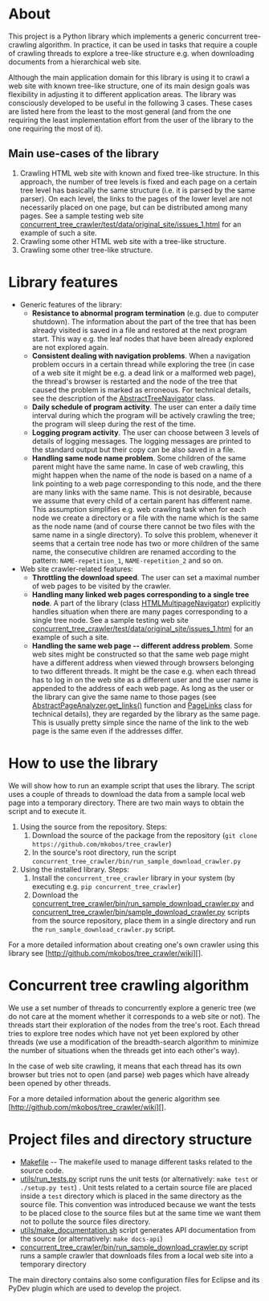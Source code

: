 About
=====
This project is a Python library which implements a generic concurrent tree-crawling algorithm. In practice, it can be used in tasks that require a couple of crawling threads to explore a tree-like structure e.g. when downloading documents from a hierarchical web site.

Although the main application domain for this library is using it to crawl a web site with known tree-like structure, one of its main design goals was flexibility in adjusting it to different application areas. The library was consciously developed to be useful in the following 3 cases. These cases are listed here from the least to the most general (and from the one requiring the least implementation effort from the user of the library to the one requiring the most of it).

Main use-cases of the library
-----------------------------
1. Crawling HTML web site with known and fixed tree-like structure. In this approach, the number of tree levels is fixed and each page on a certain tree level has basically the same structure (i.e. it is parsed by the same parser). On each level, the links to the pages of the lower level are not necessarily placed on one page, but can be distributed among many pages. See a sample testing web site [concurrent\_tree\_crawler/test/data/original\_site/issues\_1.html](concurrent_tree_crawler/test/data/original_site/issues_1.html) for an example of such a site.
2. Crawling some other HTML web site with a tree-like structure.
3. Crawling some other tree-like structure.

[concurrent_tree_crawler/test/data/original_site/issues_1.html]: concurrent_tree_crawler/test/data/original_site/issues_1.html

Library features
================
- Generic features of the library:
	- **Resistance to abnormal program termination** (e.g. due to computer shutdown). The information about the part of the tree that has been already visited is saved in a file and restored at the next program start. This way e.g. the leaf nodes that have been already explored are not explored again.
	- **Consistent dealing with navigation problems**. When a navigation problem occurs in a certain thread while exploring the tree (in case of a web site it might be e.g. a dead link or a malformed web page), the thread's browser is restarted and the node of the tree that caused the problem is marked as erroneous. For technical details, see the description of the [AbstractTreeNavigator][] class.
	- **Daily schedule of program activity**. The user can enter a daily time interval during which the program will be actively crawling the tree; the program will sleep during the rest of the time.
	- **Logging program activity**. The user can choose between 3 levels of details of logging messages. The logging messages are printed to the standard output but their copy can be also saved in a file.
	- **Handling same node name problem**. Some children of the same parent might have the same name. In case of web crawling, this might happen when the name of the node is based on a name of a link pointing to a web page corresponding to this node, and the there are many links with the same name. This is not desirable, because we assume that every child of a certain parent has different name. This assumption simplifies e.g. web crawling task when for each node we create a directory or a file with the name which is the same as the node name (and of course there cannot be two files with the same name in a single directory). To solve this problem, whenever it seems that a certain tree node has two or more children of the same name, the consecutive children are renamed according to the pattern: `NAME-repetition_1`, `NAME-repetition_2` and so on.
- Web site crawler-related features:
	- **Throttling the download speed**. The user can set a maximal number of web pages to be visited by the crawler.
	- **Handling many linked web pages corresponding to a single tree node**. A part of the library (class [HTMLMultipageNavigator][]) explicitly handles situation when there are many pages corresponding to a single tree node. See a sample testing web site [concurrent\_tree\_crawler/test/data/original\_site/issues\_1.html](concurrent_tree_crawler/test/data/original_site/issues_1.html) for an example of such a site.
	- **Handling the same web page -- different address problem**. Some web sites might be constructed so that the same web page might have a different address when viewed through browsers belonging to two different threads. It might be the case e.g. when each thread has to log in on the web site as a different user and the user name is appended to the address of each web page. As long as the user or the library can give the same name to those pages (see [AbstractPageAnalyzer.get_links()][] function and [PageLinks][] class for technical details), they are regarded by the library as the same page. This is usually pretty simple since the name of the link to the web page is the same even if the addresses differ.

[AbstractTreeNavigator]: concurrent_tree_crawler/abstract_tree_navigator.py
[HTMLMultipageNavigator]: concurrent_tree_crawler/html_multipage_navigator/tree_navigator.py
[AbstractPageAnalyzer.get_links()]: concurrent_tree_crawler/html_multipage_navigator/abstract_page_analyzer.py
[PageLinks]: concurrent_tree_crawler/html_multipage_navigator/abstract_page_analyzer.py

How to use the library
======================
We will show how to run an example script that uses the library. The script uses a couple of threads to download the data from a sample local web page into a temporary directory. There are two main ways to obtain the script and to execute it.

1. Using the source from the repository. Steps:
	1. Download the source of the package from the repository (`git clone https://github.com/mkobos/tree_crawler`)
	2. In the source's root directory, run the script `concurrent_tree_crawler/bin/run_sample_download_crawler.py`
2. Using the installed library. Steps:
	1. Install the `concurrent_tree_crawler` library in your system (by executing e.g. `pip concurrent_tree_crawler`)
	2. Download the [concurrent\_tree\_crawler/bin/run\_sample\_download\_crawler.py](concurrent_tree_crawler/bin/run_sample_download_crawler.py) and [concurrent\_tree\_crawler/bin/sample\_download\_crawler.py](concurrent_tree_crawler/bin/sample_download_crawler.py) scripts from the source repository, place them in a single directory and run the `run_sample_download_crawler.py` script.

For a more detailed information about creating one's own crawler using this library see [http://github.com/mkobos/tree_crawler/wiki][].

[http://github.com/mkobos/tree_crawler/wiki]: http://github.com/mkobos/tree_crawler/wiki

Concurrent tree crawling algorithm
==================================
We use a set number of threads to concurrently explore a generic tree (we do not care at the moment whether it corresponds to a web site or not). The threads start their exploration of the nodes from the tree's root. Each thread tries to explore tree nodes which have not yet been explored by other threads (we use a modification of the breadth-search algorithm to minimize the number of situations when the threads get into each other's way).

In the case of web site crawling, it means that each thread has its own browser but tries not to open (and parse) web pages which have already been opened by other threads.

For a more detailed information about the generic algorithm see [http://github.com/mkobos/tree_crawler/wiki][].

Project files and directory structure
=====================================
- [Makefile][] -- The makefile used to manage different tasks related to the source code.
- [utils/run_tests.py][] script runs the unit tests (or alternatively: `make test` or `./setup.py test`) . Unit tests related to a certain source file are placed inside a `test` directory which is placed in the same directory as the source file. This convention was introduced because we want the tests to be placed close to the source files but at the same time we want them not to pollute the source files directory.
- [utils/make_documentation.sh][] script generates API documentation from the source (or alternatively: `make docs-api`)
- [concurrent\_tree\_crawler/bin/run\_sample\_download\_crawler.py](concurrent_tree_crawler/bin/run_sample_download_crawler.py) script runs a sample crawler that downloads files from a local web site into a temporary directory

[Makefile]: Makefile
[utils/run_tests.py]: utils/run_tests.py
[utils/make_documentation.sh]: utils/make_documentation.sh

The main directory contains also some configuration files for Eclipse and its PyDev plugin which are used to develop the project.
